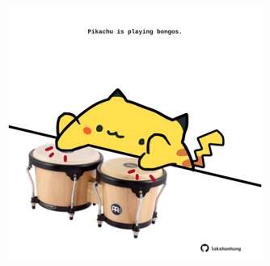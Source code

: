 <!-- built at 14/11/2022, 06:01:15 UTC -->
<p align="center">
  <img width="500" height="500" src="./ReadmeImage.svg">
</p>
